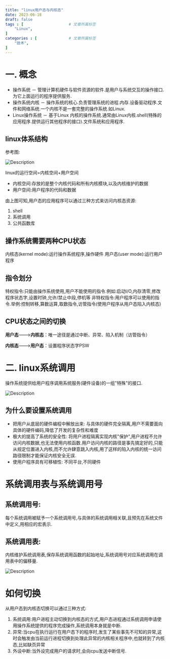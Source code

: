 ```yaml
---
title: "linux用户态与内核态"
date: 2023-06-18
draft: false
tags : [                    # 文章所属标签
    "Linux",
]
categories : [              # 文章所属标签
    "技术",
]
---
```



# 一. 概念

- 操作系统 － 管理计算机硬件与软件资源的软件.是用户与系统交互的操作接口.为它上面运行的程序提供服务.
- 操作系统内核 － 操作系统的核心.负责管理系统的进程.内存.设备驱动程序.文件和网络系统.一个内核不是一套完整的操作系统.如Linux.
- Linux操作系统 － 基于Linux 内核的操作系统.通常由Linux内核.shell(特殊的应用程序.提供运行其他程序的接口).文件系统和应用程序.


## linux体系结构

参考图:

![Description](https://www.mineor.xyz/images/20230618/linux_struct.png)

linux的运行空间=内核空间+用户空间

- 内核空间:存放的是整个内核代码和所有内核模块,以及内核维护的数据
- 用户空间:用户程序的代码和数据

由上图可知,用户态的应用程序可以通过三种方式来访问内核态资源:
1. shell
2. 系统调用
3. 公共函数库

## 操作系统需要两种CPU状态

内核态(kernel mode):运行操作系统程序,操作硬件
用户态(user mode):运行用户程序

## 指令划分

特权指令:只能由操作系统使用,用户不能使用的指令.例如:启动I/O,内存清零,修改程序状态字,设置时钟,允许/禁止中段,停机等
非特权指令:用户程序可以使用的指令.举例:控制转移,算数运算,取数指令,访管指令(使用户程序从用户态陷入内核态)

## CPU状态之间的切换

**用户态**--->**内核态**：唯一途径是通过中断、异常、陷入机制（访管指令）

**内核态**--->**用户态**：设置程序状态字PSW



# 二. linux系统调用

操作系统提供给用户程序调用系统服务(硬件设备)的一组"特殊"的接口.

![Description](https://www.mineor.xyz/images/20230618/sys_call.png)

## 为什么要设置系统调用

- 把用户从底层的硬件编程中解放出来:
与具体的硬件完全隔离,用户不需要面向具体的硬件编码,降低了开发的复杂性和难度
- 极大的提高了系统的安全性:
将用户进程隔离实现内核"保护",用户进程不允许访问内核数据,也无法使用内核函数.用户访问内核的路径是事先搞定好的,只能从规定位置进入内核,而不允许肆意跳入内核,用了这样的陷入内核的统一访问路径限制才能保证内核安全无误.
- 使用户程序具有可移植性:
不同平台,不同硬件

# 系统调用表与系统调用号

## 系统调用号:

每个系统调用被赋予一个系统调用号,与具体的系统调用相关联,且预先在系统文件中定义,用相应的宏表示.

## 系统调用表:

内核维护系统调用表,保存系统调用函数的起始地址,系统调用号对应系统调用在调用表中的偏移量.

![Description](https://www.mineor.xyz/images/20230618/sys_call_table.png)

# 如何切换

从用户态到内核态切换可以通过三种方式:

1. 系统调用:用户进程主动切换到内核态的方式,用户态进程通过系统调用申请使用操作系统提供的程序完成操作,系统调用本身就是中断.
2. 异常:当cpu在执行运行在用户态下的程序时,发生了某些事先不可知的异常,这时会触发由当前运行进程切换到处理此异常的内核相关程序中,也就转到了内核态,比如缺页异常
3. 外设中断:当外设完成用户的请求时,会向cpu发送中断信号.
